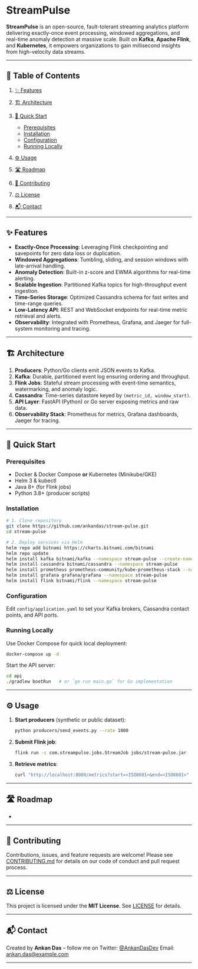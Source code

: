 # StreamPulse

**StreamPulse** is an open-source, fault-tolerant streaming analytics platform delivering exactly-once event processing, windowed aggregations, and real-time anomaly detection at massive scale. Built on **Kafka**, **Apache Flink**, and **Kubernetes**, it empowers organizations to gain millisecond insights from high-velocity data streams.

---

## 🔖 Table of Contents

1. [✨ Features](#✨-features)
2. [🏗️ Architecture](#🏗️-architecture)
3. [🚀 Quick Start](#🚀-quick-start)

   * [Prerequisites](#prerequisites)
   * [Installation](#installation)
   * [Configuration](#configuration)
   * [Running Locally](#running-locally)
4. [⚙️ Usage](#⚙️-usage)
5. [🛣️ Roadmap](#🛣️-roadmap)
6. [🤝 Contributing](#🤝-contributing)
7. [⚖️ License](#⚖️-license)
8. [📬 Contact](#📬-contact)

---

## ✨ Features

* **Exactly-Once Processing**: Leveraging Flink checkpointing and savepoints for zero data loss or duplication.
* **Windowed Aggregations**: Tumbling, sliding, and session windows with late-arrival handling.
* **Anomaly Detection**: Built-in z-score and EWMA algorithms for real-time alerting.
* **Scalable Ingestion**: Partitioned Kafka topics for high-throughput event ingestion.
* **Time-Series Storage**: Optimized Cassandra schema for fast writes and time-range queries.
* **Low-Latency API**: REST and WebSocket endpoints for real-time metric retrieval and alerts.
* **Observability**: Integrated with Prometheus, Grafana, and Jaeger for full-system monitoring and tracing.

---

## 🏗️ Architecture

1. **Producers**: Python/Go clients emit JSON events to Kafka.
2. **Kafka**: Durable, partitioned event log ensuring ordering and throughput.
3. **Flink Jobs**: Stateful stream processing with event-time semantics, watermarking, and anomaly logic.
4. **Cassandra**: Time-series datastore keyed by `(metric_id, window_start)`.
5. **API Layer**: FastAPI (Python) or Go server exposing metrics and raw data.
6. **Observability Stack**: Prometheus for metrics, Grafana dashboards, Jaeger for tracing.

---

## 🚀 Quick Start

### Prerequisites

* Docker & Docker Compose **or** Kubernetes (Minikube/GKE)
* Helm 3 & kubectl
* Java 8+ (for Flink jobs)
* Python 3.8+ (producer scripts)

### Installation

```bash
# 1. Clone repository
git clone https://github.com/ankandas/stream-pulse.git
cd stream-pulse

# 2. Deploy services via Helm
helm repo add bitnami https://charts.bitnami.com/bitnami
helm repo update
helm install kafka bitnami/kafka --namespace stream-pulse --create-namespace
helm install cassandra bitnami/cassandra --namespace stream-pulse
helm install prometheus prometheus-community/kube-prometheus-stack --namespace stream-pulse
helm install grafana grafana/grafana --namespace stream-pulse
helm install flink bitnami/flink --namespace stream-pulse
```

### Configuration

Edit `config/application.yaml` to set your Kafka brokers, Cassandra contact points, and API ports.

### Running Locally

Use Docker Compose for quick local deployment:

```bash
docker-compose up -d
```

Start the API server:

```bash
cd api
./gradlew bootRun   # or `go run main.go` for Go implementation
```

---

## ⚙️ Usage

1. **Start producers** (synthetic or public dataset):

   ```bash
   python producers/send_events.py --rate 1000
   ```
2. **Submit Flink job**:

   ```bash
   flink run -c com.streampulse.jobs.StreamJob jobs/stream-pulse.jar
   ```
3. **Retrieve metrics**:

   ```bash
   curl "http://localhost:8080/metrics?start=<ISO8601>&end=<ISO8601>"
   ```

---

## 🛣️ Roadmap

*

---

## 🤝 Contributing

Contributions, issues, and feature requests are welcome!
Please see [CONTRIBUTING.md](./CONTRIBUTING.md) for details on our code of conduct and pull request process.

---

## ⚖️ License

This project is licensed under the **MIT License**. See [LICENSE](./LICENSE) for details.

---

## 📬 Contact

Created by **Ankan Das** – follow me on Twitter: [@AnkanDasDev](https://twitter.com/AnkanDasDev)
Email: [ankan.das@example.com](mailto:ankan.das@example.com)

---
